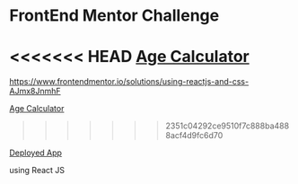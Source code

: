 # FrontEnd Mentor Challenge

<<<<<<< HEAD
[Age Calculator](https://www.frontendmentor.io/challenges/age-calculator-app-dF9DFFpj-Q/hub)
=======
https://www.frontendmentor.io/solutions/using-reactjs-and-css-AJmx8JnmhF

[Age Calculator](https://www.frontendmentor.io/challenges/age-calculator-app-dF9DFFpj-Q/hub)

> > > > > > > 2351c04292ce9510f7c888ba4888acf4d9fc6d70

[Deployed App](https://age-calculator-six-sigma.vercel.app/)

using React JS
